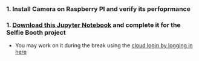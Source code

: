 ### 1. Install Camera on Raspberry PI and verify its perfoprmance
### 1. [Download this Jupyter Notebook](selfie_booth.ipynb) and complete it for the Selfie Booth project
*  You may work on it during the break using the [cloud login by logging in here](https://bushastrolab.com/hub/login)
